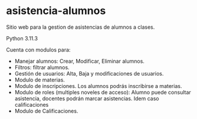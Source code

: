 # asistencia-alumnos
Sitio web para la gestion de asistencias de alumnos a clases.

Python 3.11.3

Cuenta con modulos para:
* Manejar alumnos: Crear, Modificar, Eliminar alumnos.
* Filtros: filtrar alumnos.
* Gestión de usuarios: Alta, Baja y modificaciones de usuarios.
* Modulo de materias.
* Modulo de inscripciones. Los alumnos podrás inscribirse a materias.
* Modulo de roles (multiples noveles de acceso): Alumno puede consultar asistencia, docentes podrán marcar asistencias. Idem caso calificaciones
* Modulo de Calificaciones.

